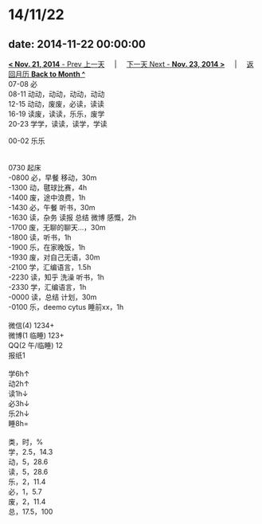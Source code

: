 # 14/11/22

date: 2014-11-22 00:00:00
---
[**< Nov. 21, 2014** - Prev 上一天](/lifelogs/2014/11/d21.md) &nbsp; &nbsp; | &nbsp; &nbsp; [下一天 Next - **Nov. 23, 2014 >**](/lifelogs/2014/11/d23.md) &nbsp; &nbsp; |  &nbsp; &nbsp; [返回月历 **Back to Month ^**](/lifelogs/2014/11/index.md)
<br/>07-08 必<br/>08-11 动动，动动，动动，动动<br/>12-15 动动，废废，必读，读读<br/>16-19 读废，读读，乐乐，废学<br/>20-23 学学，读读，读学，学读</div><div>00-02 乐乐<br/> <div><br/></div>0730 起床<br/>-0800 必，早餐 移动，30m<br/>-1300 动，毽球比赛，4h<br/>-1400 废，途中浪费，1h<br/>-1430 必，午餐 听书，30m<br/>-1630 读，杂务 读报 总结 微博 感慨，2h<br/>-1700 废，无聊的聊天…，30m<br/>-1800 读，听书，1h<br/>-1900 乐，在家晚饭，1h<br/>-1930 废，对自己无语，30m<br/>-2100 学，汇编语言，1.5h<br/>-2230 读，知乎 洗澡 听书，1h<br/>-2330 学，汇编语言，1h<br/>-0000 读，总结 计划，30m<br/></div><div>-0100 乐，deemo cytus 睡前xx，1h<br/><div><br/></div>微信(4) 1234+<br/>微博(1 临睡) 123+<br/>QQ(2 午/临睡) 12<br/>报纸1<div><br/></div>学6h↑<br/>动2h↑<br/>读1h↓<br/>必3h↓<br/>乐2h↓<br/>睡8h=<div><br/></div>类，时，%<br/>学，2.5，14.3<br/>动，5，28.6<br/>读，5，28.6<br/>乐，2，11.4<br/>必，1，5.7<br/>废，2，11.4<br/>总，17.5，100</div>
